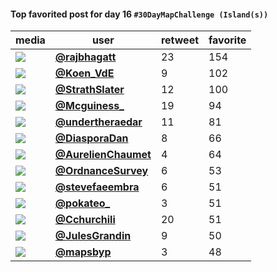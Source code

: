 #### Top favorited post for day 16 `#30DayMapChallenge (Island(s))`
| media                                                                                        | user                                            |   retweet |   favorite |
|----------------------------------------------------------------------------------------------|-------------------------------------------------|-----------|------------|
| ![](http://pbs.twimg.com/media/Em9KLdrVEAAMxEY.jpg)                                          | **[@rajbhagatt](https://t.co/q4aOa1Tkf3)**      |        23 |        154 |
| ![](http://pbs.twimg.com/media/Em9UGm6XEAEuRmS.jpg)                                          | **[@Koen_VdE](https://t.co/FVvIeZfOo7)**        |         9 |        102 |
| ![](http://pbs.twimg.com/media/Em7oFSKXUAAwvQ6.jpg)                                          | **[@StrathSlater](https://t.co/cBsnZRNmjp)**    |        12 |        100 |
| ![](http://pbs.twimg.com/media/Em71ZGYXEAA_4Td.jpg)                                          | **[@Mcguiness_](https://t.co/5fg533VGox)**      |        19 |         94 |
| ![](http://pbs.twimg.com/tweet_video_thumb/Em8JfpoXMAAEhl0.jpg)                              | **[@undertheraedar](https://t.co/Sm0d0276eA)**  |        11 |         81 |
| ![](http://pbs.twimg.com/media/Em84H4bXUAUokxI.jpg)                                          | **[@DiasporaDan](https://t.co/ibTcwNeG57)**     |         8 |         66 |
| ![](http://pbs.twimg.com/media/Em7ql-oXYAIqFNf.jpg)                                          | **[@AurelienChaumet](https://t.co/3wARIO8MNm)** |         4 |         64 |
| ![](http://pbs.twimg.com/media/Em77a7hWMAAmJDo.jpg)                                          | **[@OrdnanceSurvey](https://t.co/RG9kR8UOPn)**  |         6 |         53 |
| ![](http://pbs.twimg.com/media/Em8VGF4XEAAdgpO.jpg)                                          | **[@stevefaeembra](https://t.co/fl4Beirwzk)**   |         6 |         51 |
| ![](http://pbs.twimg.com/media/Em91DDGXEAEoSns.jpg)                                          | **[@pokateo_](https://t.co/cn1cHRGuO0)**        |         3 |         51 |
| ![](http://pbs.twimg.com/media/Em6T8BaXYAI60XQ.jpg)                                          | **[@Cchurchili](https://t.co/gllKPtSp5i)**      |        20 |         51 |
| ![](http://pbs.twimg.com/media/El0wRYaWoAEI5Ol.jpg)                                          | **[@JulesGrandin](https://t.co/FknIMF2lzU)**    |         9 |         50 |
| ![](http://pbs.twimg.com/media/Em9vw0jXcBYaXOC.jpg)                                          | **[@mapsbyp](https://t.co/rKJ2PuIiMA)**         |         3 |         48 |
 
